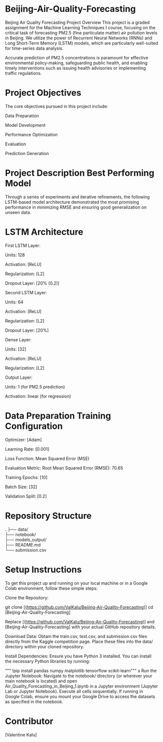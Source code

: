 # Beijing-Air-Quality-Forecasting

Beijing Air Quality Forecasting Project Overview
This project is a graded assignment for the Machine Learning Techniques I course, focusing on the critical task of forecasting PM2.5 (fine particulate matter) air pollution levels in Beijing. We utilize the power of Recurrent Neural Networks (RNNs) and Long Short-Term Memory (LSTM) models, which are particularly well-suited for time-series data analysis.

Accurate prediction of PM2.5 concentrations is paramount for effective environmental policy-making, safeguarding public health, and enabling timely interventions such as issuing health advisories or implementing traffic regulations.

# Project Objectives
The core objectives pursued in this project include:

Data Preparation

Model Development

Performance Optimization

Evaluation

Prediction Generation

# Project Description Best Performing Model
Through a series of experiments and iterative refinements, the following LSTM-based model architecture demonstrated the most promising performance in minimizing RMSE and ensuring good generalization on unseen data.

# LSTM Architecture
First LSTM Layer:

Units: 128

Activation: [ReLU]

Regularization: [L2]

Dropout Layer: [20% (0.2)]

Second LSTM Layer:

Units: 64

Activation: [ReLU]

Regularization: [L2]

Dropout Layer: [20%]

Dense Layer:

Units: [32]

Activation: [ReLU]

Regularization: [L2]

Output Layer:

Units: 1 (for PM2.5 prediction)

Activation: linear (for regression)

# Data Preparation Training Configuration
Optimizer: [Adam]

Learning Rate: [0.001]

Loss Function: Mean Squared Error (MSE)

Evaluation Metric: Root Mean Squared Error (RMSE): 70.65

Training Epochs: [10]

Batch Size: [32]

Validation Split: [0.2]

# Repository Structure
.
├── data/                       
├── notebook/                   
├── models_output/              
├── README.md                   
└── submission.csv              

# Setup Instructions
To get this project up and running on your local machine or in a Google Colab environment, follow these simple steps:

Clone the Repository:

git clone [(https://github.com/ValKalu/Beijing-Air-Quality-Forecasting)]
cd [Beijing-Air-Quality-Forecasting]

Replace [(https://github.com/ValKalu/Beijing-Air-Quality-Forecasting)] and [Beijing-Air-Quality-Forecasting] with your actual GitHub repository details.

Download Data:
Obtain the train.csv, test.csv, and submission.csv files directly from the Kaggle competition page. Place these files into the data/ directory within your cloned repository.

Install Dependencies:
Ensure you have Python 3 installed. You can install the necessary Python libraries by running:

"""
!pip install pandas numpy matplotlib tensorflow scikit-learn"""
s
Run the Jupyter Notebook:
Navigate to the notebook/ directory (or wherever your main notebook is located) and open Air_Quality_Forecasting_in_Beijing_1.ipynb in a Jupyter environment (Jupyter Lab or Jupyter Notebook). Execute all cells sequentially. If running in Google Colab, ensure you mount your Google Drive to access the datasets as specified in the notebook.

# Contributor
[Valentine Kalu]

